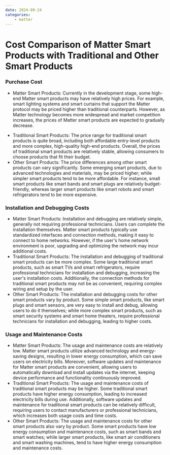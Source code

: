 ```yaml
---
date: 2024-09-24
categories:
    - matter
---
```


# Cost Comparison of Matter Smart Products with Traditional and Other Smart Products

### Purchase Cost
* Matter Smart Products: Currently in the development stage, some high-end Matter smart products may have relatively high prices. For example, smart lighting systems and smart curtains that support the Matter protocol may be priced higher than traditional counterparts. However, as Matter technology becomes more widespread and market competition increases, the prices of Matter smart products are expected to gradually decrease.

<!-- more -->

* Traditional Smart Products: The price range for traditional smart products is quite broad, including both affordable entry-level products and more complex, high-quality high-end products. Overall, the prices of traditional smart products are relatively stable, allowing consumers to choose products that fit their budget.
* Other Smart Products: The price differences among other smart products can vary significantly. Some emerging smart products, due to advanced technologies and materials, may be priced higher; while simpler smart products tend to be more affordable. For instance, small smart products like smart bands and smart plugs are relatively budget-friendly, whereas larger smart products like smart robots and smart refrigerators tend to be more expensive.

### Installation and Debugging Costs
* Matter Smart Products: Installation and debugging are relatively simple, generally not requiring professional technicians. Users can complete the installation themselves. Matter smart products typically use standardized interfaces and connection methods, making it easy to connect to home networks. However, if the user's home network environment is poor, upgrading and optimizing the network may incur additional costs.
* Traditional Smart Products: The installation and debugging of traditional smart products can be more complex. Some large traditional smart products, such as smart TVs and smart refrigerators, require professional technicians for installation and debugging, increasing the user's installation costs. Additionally, the connection methods for traditional smart products may not be as convenient, requiring complex wiring and setup by the user.
* Other Smart Products: The installation and debugging costs for other smart products vary by product. Some simple smart products, like smart plugs and smart sensors, are very easy to install and debug, allowing users to do it themselves; while more complex smart products, such as smart security systems and smart home theaters, require professional technicians for installation and debugging, leading to higher costs.

### Usage and Maintenance Costs
* Matter Smart Products: The usage and maintenance costs are relatively low. Matter smart products utilize advanced technology and energy-saving designs, resulting in lower energy consumption, which can save users on electricity bills. Moreover, software updates and maintenance for Matter smart products are convenient, allowing users to automatically download and install updates via the internet, keeping device performance and functionality continuously improved.
* Traditional Smart Products: The usage and maintenance costs of traditional smart products may be higher. Some traditional smart products have higher energy consumption, leading to increased electricity bills during use. Additionally, software updates and maintenance for traditional smart products can be relatively difficult, requiring users to contact manufacturers or professional technicians, which increases both usage costs and time costs.
* Other Smart Products: The usage and maintenance costs for other smart products also vary by product. Some smart products have low energy consumption and maintenance costs, such as smart bands and smart watches; while larger smart products, like smart air conditioners and smart washing machines, tend to have higher energy consumption and maintenance costs.